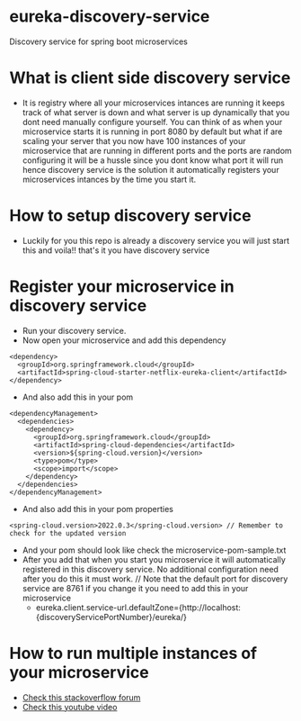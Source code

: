 # eureka-discovery-service
Discovery service for spring boot microservices

# What is client side discovery service
- It is registry where all your microservices intances are running it keeps track of what server is down and what server is up dynamically
that you dont need  manually configure yourself. You can think of as when your microservice starts it is running in port 8080 by default
but what if are scaling your server that you now have 100 instances of your microservice that are running in different ports and the ports
are random configuring it will be a hussle since you dont know what port it will run hence discovery service is the solution it automatically
registers your microservices intances by the time you start it.

# How to setup discovery service 
- Luckily for you this repo is already a discovery service you will just start this and voila!! that's it you have discovery service

# Register your microservice in discovery service
- Run your discovery service.
- Now open your microservice and add this dependency
```
<dependency>
  <groupId>org.springframework.cloud</groupId>
  <artifactId>spring-cloud-starter-netflix-eureka-client</artifactId>
</dependency>
```
- And also add this in your pom
```
<dependencyManagement>
  <dependencies>
    <dependency>
      <groupId>org.springframework.cloud</groupId>
      <artifactId>spring-cloud-dependencies</artifactId>
      <version>${spring-cloud.version}</version>
      <type>pom</type>
      <scope>import</scope>
    </dependency>
  </dependencies>
</dependencyManagement>
```
- And also add this in your pom properties
```
<spring-cloud.version>2022.0.3</spring-cloud.version> // Remember to check for the updated version
```
- And your pom should look like check the microservice-pom-sample.txt 
- After you add that when you start you microservice it will automatically registered in this discovery service. No additional configuration need after you do this it must work.
// Note that the default port for discovery service are 8761 if you change it you need to add this in your microservice
  - eureka.client.service-url.defaultZone={http://localhost:{discoveryServicePortNumber}/eureka/}

# How to run multiple instances of your microservice
- [Check this stackoverflow forum](https://stackoverflow.com/questions/58348457/running-two-spring-boot-instances)
- [Check this youtube video](https://youtu.be/diAwbLSXYTk)
